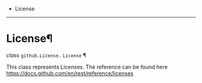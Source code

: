   + License

* * *
# License¶

_class_ `github.License.`  `License` ¶

This class represents Licenses. The reference can be found here https://docs.github.com/en/rest/reference/licenses
